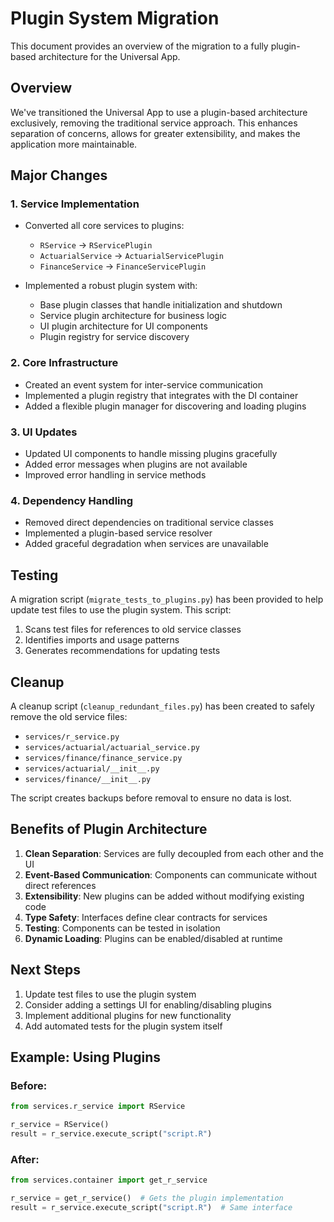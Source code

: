 # Plugin System Migration

This document provides an overview of the migration to a fully plugin-based architecture for the Universal App.

## Overview

We've transitioned the Universal App to use a plugin-based architecture exclusively, removing the traditional service approach. This enhances separation of concerns, allows for greater extensibility, and makes the application more maintainable.

## Major Changes

### 1. Service Implementation

- Converted all core services to plugins:
  - `RService` → `RServicePlugin`
  - `ActuarialService` → `ActuarialServicePlugin`
  - `FinanceService` → `FinanceServicePlugin`

- Implemented a robust plugin system with:
  - Base plugin classes that handle initialization and shutdown
  - Service plugin architecture for business logic
  - UI plugin architecture for UI components
  - Plugin registry for service discovery

### 2. Core Infrastructure

- Created an event system for inter-service communication
- Implemented a plugin registry that integrates with the DI container
- Added a flexible plugin manager for discovering and loading plugins

### 3. UI Updates

- Updated UI components to handle missing plugins gracefully
- Added error messages when plugins are not available
- Improved error handling in service methods

### 4. Dependency Handling

- Removed direct dependencies on traditional service classes
- Implemented a plugin-based service resolver
- Added graceful degradation when services are unavailable

## Testing

A migration script (`migrate_tests_to_plugins.py`) has been provided to help update test files to use the plugin system. This script:

1. Scans test files for references to old service classes
2. Identifies imports and usage patterns
3. Generates recommendations for updating tests

## Cleanup

A cleanup script (`cleanup_redundant_files.py`) has been created to safely remove the old service files:

- `services/r_service.py`
- `services/actuarial/actuarial_service.py`
- `services/finance/finance_service.py`
- `services/actuarial/__init__.py`
- `services/finance/__init__.py`

The script creates backups before removal to ensure no data is lost.

## Benefits of Plugin Architecture

1. **Clean Separation**: Services are fully decoupled from each other and the UI
2. **Event-Based Communication**: Components can communicate without direct references
3. **Extensibility**: New plugins can be added without modifying existing code
4. **Type Safety**: Interfaces define clear contracts for services
5. **Testing**: Components can be tested in isolation
6. **Dynamic Loading**: Plugins can be enabled/disabled at runtime

## Next Steps

1. Update test files to use the plugin system
2. Consider adding a settings UI for enabling/disabling plugins
3. Implement additional plugins for new functionality
4. Add automated tests for the plugin system itself

## Example: Using Plugins

### Before:
```python
from services.r_service import RService

r_service = RService()
result = r_service.execute_script("script.R")
```

### After:
```python
from services.container import get_r_service

r_service = get_r_service()  # Gets the plugin implementation
result = r_service.execute_script("script.R")  # Same interface
```